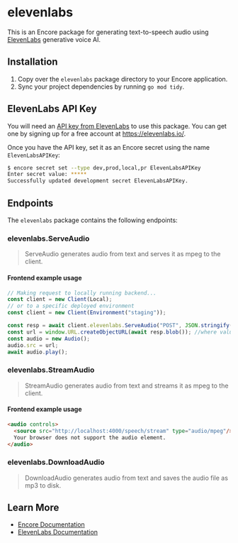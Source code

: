 # elevenlabs

This is an Encore package for generating text-to-speech audio using [ElevenLabs](https://elevenlabs.io/) generative voice AI.

## Installation

1. Copy over the `elevenlabs` package directory to your Encore application.
2. Sync your project dependencies by running `go mod tidy`.

## ElevenLabs API Key

You will need an [API key from ElevenLabs](https://docs.elevenlabs.io/api-reference/quick-start/authentication) to use this package. You can get one by signing up for a free account at https://elevenlabs.io/.

Once you have the API key, set it as an Encore secret using the name `ElevenLabsAPIKey`:

```bash
$ encore secret set --type dev,prod,local,pr ElevenLabsAPIKey
Enter secret value: *****
Successfully updated development secret ElevenLabsAPIKey.
```

## Endpoints 

The `elevenlabs` package contains the following endpoints:

### elevenlabs.ServeAudio

> ServeAudio generates audio from text and serves it as mpeg to the client.

#### Frontend example usage
```ts
// Making request to locally running backend...
const client = new Client(Local);
// or to a specific deployed environment
const client = new Client(Environment("staging"));

const resp = await client.elevenlabs.ServeAudio("POST", JSON.stringify({text}));
const url = window.URL.createObjectURL(await resp.blob()); //where value is the blob
const audio = new Audio();
audio.src = url;
await audio.play();
```

### elevenlabs.StreamAudio

> StreamAudio generates audio from text and streams it as mpeg to the client.

#### Frontend example usage
```html
<audio controls>
  <source src="http://localhost:4000/speech/stream" type="audio/mpeg"/>
  Your browser does not support the audio element.
</audio>
```

### elevenlabs.DownloadAudio

> DownloadAudio generates audio from text and saves the audio file as mp3 to disk.

## Learn More

- [Encore Documentation](https://encore.dev/docs)
- [ElevenLabs Documentation](https://docs.elevenlabs.io/welcome/introduction)

